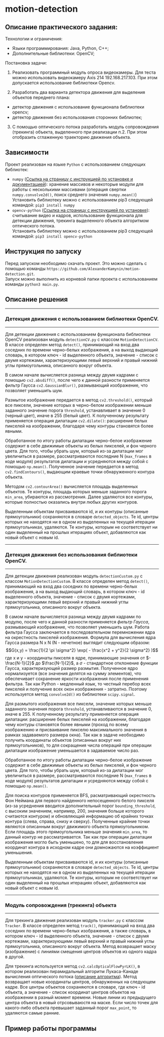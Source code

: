 # motion-detection

## Описание практического задания:
Технологии и ограничения:
- Языки программирования: Java, Python, C++;
- Дополнительные библиотеки: OpenCV;

Постановка задачи:
1. Реализовать программный модуль опроса видеокамеры.  Для теста можно использовать видеокамеру Axis 214  192.168.217.103.
При этом допускается использование библиотеки Opencv.

2. Разработать два варианта детектора движения для выделения объектов переднего плана:
- детектор движения с использование функционала библиотеки opencv;
- детектор движения без использования сторонних библиотек;

3. С помощью оптического потока разработать модуль сопровождения (трекинга) объекта, выделенного при реализации п.2.
При этом отобразить сглаженную траекторию движения объекта.

## Зависимости
Проект реализован на языке `Python` с использованием следующих библиотек:
- `numpy` ([Ссылка на страницу с инструкцией по установке и документацией](https://numpy.org/)): хранение массивов и некоторые модули для работы с несколькими массивами (операция свертки `numpy.convolve2d()`, поиск среднего значения `numpy.mean()`) \
  Установить библиотеку можно с использованием pip3 следующей командой: `pip3 install numpy`
- `opencv-python` ([Ссылка на страницу с инструкцией по установке](https://opencv.org/get-started/)): считывание видео и кадров, использование функционала для детекции движения, трекинга выделенного объекта алгоритмом оптического потока. \
  Установить библиотеку можно с использованием pip3 следующей командой: `pip3 install opencv-python`

## Инструкция по запуску
Перед запуском необходимо скачать проект. Это можно сделать с помощью команды `https://github.com/AlexanderKamynin/motion-detection.git`.\
Запуск можно выполнить из корневой папки проекта с использованием команды `python3 main.py`.

## Описание решения

---
### Детекция движения с использованием библиотеки OpenCV.
---
Для детекции движения с использованием функционала библиотеки OpenCV реализован модуль `detectionCV.py` с классом `MotionDetectionCV`. В классе определен метод `detect()`, принимающий на вход два соседних по времени черно-белых изображения, а на выход выдающий словарь, в котором ключ - id выделенного объекта, значение - список с двумя кортежами, характеризующими левый верхний и правый нижний углы прямоугольника, описанного вокруг объекта.

В самом начале вычисляется разница между двумя кадрами с помощью `cv2.absdiff()`, после чего к данной разности применяется фильтр Гаусса `cv2.GaussianBlur()`, размывающий изображение, что позволяет уменьшить шум.

Размытое изображение передается в метод `cv2.threshold()`, который все пиксели, значение которых в черно-белом изображении меньше заданного значение порога `threshold`, устанавливает в значение 0 (черный цвет), иначе в 255 (белый цвет). К полученному результату применяется операция дилатации `cv2.dilate()`: расширение белых пикселей на изображении, благодаря чему контуры становятся более явными. 

Обработанное по итогу работы дилатации черно-белое изображение содержит в себе движимые объекты из белых пикселей, и фон черного цвета. Для того, чтобы убрать шум, который из-за дилатации мог увеличиться в размере, рассматриваются последние N (`max_frames` в коде модуля) результатов дилатации и усредняются между собой с помощью `np.mean()`. Полученное значение передается в метод `cv2.findContours()`, выдающим краевые точки обнаруженного контура объекта.

Методом `cv2.contourArea()` вычисляется площадь выделенных объектов. Те контуры, площадь которых меньше заданного порога `min_area`, убираются из рассмотрения. Далее удаляются все контуры, которые полностью оказались внутри любых других контуров.

Выделенным объектам присваиваются id, и их контуры (описанные прямоугольники) сохраняются в словаре `detected_objects`. Те id, центры которых не находятся ни в одном из выделенных на текущей итерации прямоугольниках, удаляются. Те контуры, которым не соответствует ни один выделенный на прошлых итерациях объект, добавляются как новый объект с новым id.

---
### Детекция движения без использования библиотеки OpenCV.
---
Для детекции движения реализован модуль `detectionCustom.py` с классом `MotionDetectionCustom`. В классе определен метод `detect()`, принимающий на вход два соседних по времени черно-белых изображения, а на выход выдающий словарь, в котором ключ - id выделенного объекта, значение - список с двумя кортежами, характеризующими левый верхний и правый нижний углы прямоугольника, описанного вокруг объекта.

В самом начале вычисляется разница между двумя кадрами по модулю, после чего к данной разности применяется *фильтр Гаусса*, размывающий изображение, что позволяет уменьшить шум. Работа фильтра Гаусса заключается в последовательном перемножении ядра на окрестность пикселей изображения. Формула для вычисления ядра Гаусса размера N x N (N - нечетное) выглядит следующим образом:
$$G(x,y) = \frac{1}{2 \pi \sigma^2} \exp( - \frac{x^2 + y^2}{2 \sigma^2} )$$
где x и y - координаты пикселя в ядре, принимающие значения от $- \frac{N-1}{2}$ до $\frac{N-1}{2}$, а $\sigma$ - стандартное отклонение функции Гаусса, характеризующей размер размытия.
Полученное ядро нормализуется (все значения делятся на сумму элементов), что обеспечивает сохранение яркости изображения после применения фильтра.
Так как Python - медленный язык, то честный перебор всех пикселей и получение всех окон изображения - затратно. Поэтому используется метод `convolve2d()` из библиотеки `scipy.signal`.

Для размытого изображения все пиксели, значение которых меньше заданного значения порога `threshold`, устанавливаются в значение 0, иначе в 255. К полученному результату применяется операция дилатации: расширение белых пикселей на изображении, благодаря чему контуры становятся более явными (проход по всему изображению и присваивание пикселю максимального значения в рамках задаваемого размера окна). Так как в задаче необходимо получить координаты объектов (описанных вокруг них прямоугольников), то для сокращения числа операций при операции дилатации изображение уменьшается в задаваемое число раз.

Обработанное по итогу работы дилатации черно-белое изображение содержит в себе движимые объекты из белых пикселей, и фон черного цвета. Для того, чтобы убрать шум, который из-за дилатации мог увеличиться в размере, рассматриваются последние N (`max_frames` в коде модуля) результатов дилатации и усредняются между собой с помощью `np.mean()`.

Для поиска контуров применяется BFS, расматривающий окрестность Фон Неймана для первого найденного непосещенного белого пикселя (из-за усреднения вводится дополнительный порог `bounding_threshold`, с высоким значением, например, 200, значения больше которого считаются контуром) и обновляющий информацию об крайних точках контура (слева, справа, снизу и сверху). Полученные крайние точки являются описанным вокруг движимого объекта прямоугольником. Если площадь этого прямоугольника меньше значения `min_area`, то данный контур не рассматривается. Так как при операции дилатации изображения могло быть уменьшено, то для для восстановления координат контура в исходном кадре они домножаются на коэффициент уменьшения.

Выделенным объектам присваиваются id, и их контуры (описанные прямоугольники) сохраняются в словаре `detected_objects`. Те id, центры которых не находятся ни в одном из выделенных на текущей итерации прямоугольниках, удаляются. Те контуры, которым не соответствует ни один выделенный на прошлых итерациях объект, добавляются как новый объект с новым id.

---
### Модуль сопровождения (трекинга) объекта
---
Для трекинга движения реализован модуль `tracker.py` с классом `Tracker`. В классе определен метод `track()`, принимающий на вход два соседних по времени черно-белых изображения, а также словарь, в котором ключ - id выделенного объекта, значение - список с двумя кортежами, характеризующими левый верхний и правый нижний углы прямоугольника, описанного вокруг объекта. Метод возвращает маску (изображение) с линиями смещения центров объектов из одного кадра в другой.

Для трекинга используется метод `cv2.calcOpticalFlowPyrLK()`, в котором реализован пирамидальный алгоритм Лукаса-Канаде вычисления оптического потока ([описание алгоритма](https://habr.com/ru/articles/201406/)). Метод возвращает новые координаты центров, обнаруженных на следующем кадре. Все центры объектов сохраняются в словаре, где ключ - id объекта, а значение - список координат центров объектов на изображении в разный момент времени. Новые линии из предыдущего центра объекта в новый отрсовываюстя на маске. Если число точек для какого-либо объекта превышает заданный порог `max_point`, то удаляются самые ранние.

## Пример работы программы
